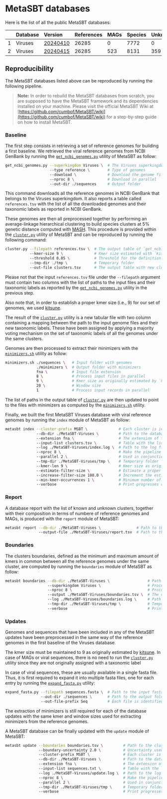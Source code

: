 # MetaSBT databases

Here is the list of all the public MetaSBT databases:

|    | Database | Version  | References | MAGs | Species | Unknowns |
| -: | :------- | :------- | :--------- | :--- | :------ | :------- |
| 1  | Viruses  | [20240410](https://github.com/cumbof/MetaSBT-DBs/blob/main/databases/Viruses/20240410) | 26285 | 0 | 7772 | 0 |
| 2  | Viruses  | [20240415](https://github.com/cumbof/MetaSBT-DBs/blob/main/databases/Viruses/20240415) | 26285 | 523 | 8131 | 359 |

## Reproducibility

The MetaSBT databases listed above can be reproduced by running the following pipeline.

> __Note:__
> In order to rebuild the MetaSBT databases from scratch, you are supposed to have the MetaSBT framework and its dependencies installed on your machine. Please visit the official MetaSBT Wiki at [https://github.com/cumbof/MetaSBT/wiki](https://github.com/cumbof/MetaSBT/wiki) for a step-by-step guide on how to install MetaSBT.

### Baseline

The first step consists in retrieving a set of reference genomes for building a first baseline. We retrieved the viral reference genomes from NCBI GenBank by running the [`get_ncbi_genomes.py`](https://github.com/cumbof/MetaSBT/blob/main/scripts/get_ncbi_genomes.py) utility of MetaSBT as follow:

```bash
get_ncbi_genomes.py --superkingdom Viruses \  # The Viruses superkingdom
                    --type reference \        # Type of genomes
                    --download \              # Download the genome files
                    --nproc 8 \               # Download in parallel
                    --out-dir ./sequences     # Output folder
```

This command downloads all the reference genomes in NCBI GenBank that belongs to the Viruses superkingdom. It also reports a table called `references.tsv` with the list of all the downloaded genomes and their taxonomic labels as reported in NCBI GenBank.

These genomes are then all preprocessed together by performing an average-linkage hierarchical clustering to build species clusters at 5% genetic distance computed with [MASH](https://github.com/marbl/Mash). This procedure is provided within the [`cluster.py`](https://github.com/cumbof/MetaSBT/blob/main/scripts/cluster.py) utility of MetaSBT and can be reproduced by running the following command:

```bash
cluster.py --filepath references.tsv \  # The output table of `get_ncbi_genomes.py`
           --kmer-size 9 \              # Kmer size estimated with `kitsune`
           --threshold 0.05 \           # Threshold for the definition of species
           --tmp-dir ./tmp \            # Temporary folder
           --out-file clusters.tsv      # The output table with new clusters
```

Please not that the input `references.tsv` file under the `--filepath` argument must contain two columns with the list of paths to the input files and their taxonomic labels as reported by the [`get_ncbi_genomes.py`](https://github.com/cumbof/MetaSBT/blob/main/scripts/get_ncbi_genomes.py) utility in the previous step.

Also note that, in order to establish a proper kmer size (i.e., 9) for our set of genomes, we used [kitsune](https://github.com/natapol/kitsune).

The result of the [`cluster.py`](https://github.com/cumbof/MetaSBT/blob/main/scripts/cluster.py) utility is a new tabular file with two column containing a mapping between the path to the input genome files and their new taxonomic labels. These have been assigned by applying a majority voting mechanism on the set of taxonomic labels of all the genomes under the same clusters.

Genomes are then processed to extract their minimizers with the [`minimizers.sh`](https://github.com/cumbof/MetaSBT/blob/main/scripts/minimizers.sh) utility as follow:

```bash
minimizers.sh ./sequences \   # Input folder with genomes
              ./minimizers \  # Output folder with minimizers
              fna \           # Input file extension
              8 \             # Process input files in parallel
              9 \             # Kmer size as originally estimated by `kitsune`
              20 \            # Window size
              1               # Process input records in parallel
```

The list of paths in the output table of [`cluster.py`](https://github.com/cumbof/MetaSBT/blob/main/scripts/cluster.py) are then updated to point to the files with minimizers as computed by the [`minimizers.sh`](https://github.com/cumbof/MetaSBT/blob/main/scripts/minimizers.sh) utility.

Finally, we built the first MetaSBT Viruses database with viral reference genomes by running the `index` module of MetaSBT as follow:

```bash
metasbt index --cluster-prefix MSBT \              # Each cluster is identified by an incremental number with a custom prefix
              --db-dir ./MetaSBT-Viruses \         # Path to the database folder
              --extension fna \                    # The extension of the input files
              --input-list clusters.tsv \          # Table with the list of input file paths with minimizers and their taxonomic labels
              --log ./MetaSBT-Viruses/index.log \  # Path to the log file
              --nproc 8 \                          # Make the pipeline parallel when possible
              --parallel 2 \                       # Used in conjunction with --nproc
              --tmp-dir ./MetaSBT-Viruses/tmp \    # Temporary folder
              --kmer-len 9 \                       # Kmer size as originally estimated by `kitsune`
              --estimate-filter-size \             # Estimate a proper Bloom Filter size automatically
              --increase-filter-size 100.0 \       # Increment the estimated Bloom Filter size for eventual updates
              --min-kmer-occurrences 1 \           # Minimum number of kmer occurrences for considering kmers while estimating the Bloom Filter size
              --verbose                            # Print progresses on the stdout
```

### Report

A database report with the list of known and unknown clusters, together with their composition in terms of numbere of reference genomes and MAGs, is produced with the `report` module of MetaSBT:

```bash
metasbt report --db-dir ./MetaSBT-Viruses \                # Path to the database folder
               --output-file ./MetaSBT-Viruses/report.tsv  # Path to the output report table
```

### Boundaries

The clusters boundaries, defined as the minimum and maximum amount of kmers in common between all the reference genomes under the same cluster, are computed by running the `boundaries` module of MetaSBT as follow:

```bash
metasbt boundaries --db-dir ./MetaSBT-Viruses \                 # Path to the database folder
                   --superkingdom Viruses \                     # Process clusters under the Viruses superkingdom only
                   --nproc 8 \                                  # Process clusters in parallel
                   --output ./MetaSBT-Viruses/boundaries.tsv \  # The output table with clusters boundaries
                   --log ./MetaSBT-Viruses/boundaries.log \     # Path to the log file
                   --tmp-dir ./MetaSBT-Viruses/tmp \            # Temporary folder
                   --verbose                                    # Print progresses on the stdout
```

### Updates

Genomes and sequences that have been included in any of the MetaSBT updates have been preprocessed in the same way of the reference genomes in the first baseline of the Viruses database.

The kmer size must be maintained to 9 as originally estimated by [kitsune](https://github.com/natapol/kitsune). In case of MAGs or viral sequences, there is no need to run the [`cluster.py`](https://github.com/cumbof/MetaSBT/blob/main/scripts/cluster.py) utility since they are not originally assigned with a taxonomic label

In case of viral sequences, these are usually available in a single fasta file. Thus, it is first required to expand it into multiple fasta files, one for each entry by running the [`expand_fasta.py`](https://github.com/cumbof/MetaSBT/blob/main/scripts/expand_fasta.py) utility:

```bash
expand_fasta.py --filepath sequences.fasta \  # Path to the input fasta file with sequences
                --out-dir ./sequences \       # Path to the output folder
                --out-file-prefix Seq         # Each file is identified by an incremental number with a custom prefix
```

The extraction of minimizers is still required for each of the database updates with the same kmer and window sizes used for extracting minimizers from the reference genomes.

A MetaSBT database can be finally updated with the `update` module of MetaSBT:

```bash
metasbt update --boundaries boundaries.tsv \         # Path to the clusters boundaries table
               --boundary-uncertainty 2.0 \          # Uncertainty used to eventually enlarge clusters based on their boundaries
               --cluster-prefix MSBT \               # Each cluster is identified by an incremental number with a custom prefix
               --db-dir ./MetaSBT-Viruses \          # Path to the database folder
               --extension fna \                     # The extension of the input files
               --input-list sequences.txt \          # Table with the list of input file paths with minimizers and, optionally, their taxonomic labels
               --log ./MetaSBT-Viruses/update.log \  # Path to the log file
               --nproc 8 \                           # Make the pipeline parallel when possible
               --parallel 2 \                        # Used in conjunction with --nproc
               --tmp-dir ./MetaSBT-Viruses/tmp \     # Temporary folder
               --verbose                             # Print progresses on the stdout
```